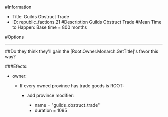 #Information
 - Title: Guilds Obstruct Trade
 - ID: republic_factions.21
#Description
Guilds Obstruct Trade
#Mean Time to Happen:
Base time = 800 months

#Options

___
##Do they think they'll gain the [Root.Owner.Monarch.GetTitle]'s favor this way?

###Efects:<ul><li>owner:</li><ul><li>If every owned province has trade goods is ROOT:</li><ul><li>add province modifier:</li><ul><li>name = "guilds_obstruct_trade"</li><li>duration = 1095</li></ul></ul></ul></ul>
